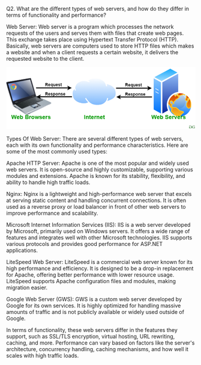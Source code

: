Q2. What are the different types of web servers, and how do they differ in terms of functionality and performance?

Web Server: Web server is a program which processes the network requests of the users and serves them with files that create web pages. This exchange takes place using Hypertext Transfer Protocol (HTTP).
Basically, web servers are computers used to store HTTP files which makes a website and when a client requests a certain website, it delivers the requested website to the client.

![ProtocolStack](webserver.png)

Types Of Web Server:
There are several different types of web servers, each with its own functionality and performance characteristics. Here are some of the most commonly used types:

Apache HTTP Server: Apache is one of the most popular and widely used web servers. It is open-source and highly customizable, supporting various modules and extensions. Apache is known for its stability, flexibility, and ability to handle high traffic loads.

Nginx: Nginx is a lightweight and high-performance web server that excels at serving static content and handling concurrent connections. It is often used as a reverse proxy or load balancer in front of other web servers to improve performance and scalability.

Microsoft Internet Information Services (IIS): IIS is a web server developed by Microsoft, primarily used on Windows servers. It offers a wide range of features and integrates well with other Microsoft technologies. IIS supports various protocols and provides good performance for ASP.NET applications.

LiteSpeed Web Server: LiteSpeed is a commercial web server known for its high performance and efficiency. It is designed to be a drop-in replacement for Apache, offering better performance with lower resource usage. LiteSpeed supports Apache configuration files and modules, making migration easier.

Google Web Server (GWS): GWS is a custom web server developed by Google for its own services. It is highly optimized for handling massive amounts of traffic and is not publicly available or widely used outside of Google.

In terms of functionality, these web servers differ in the features they support, such as SSL/TLS encryption, virtual hosting, URL rewriting, caching, and more. Performance can vary based on factors like the server's architecture, concurrency handling, caching mechanisms, and how well it scales with high traffic loads.
